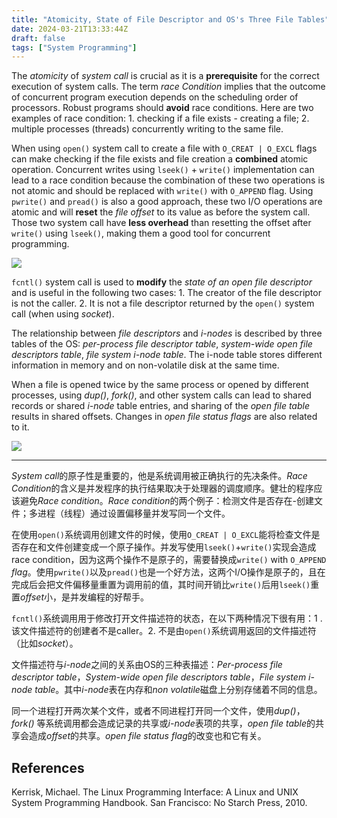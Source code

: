 ```yaml
---
title: "Atomicity, State of File Descriptor and OS's Three File Tables"
date: 2024-03-21T13:33:44Z
draft: false
tags: ["System Programming"]
---
```


The *atomicity* of *system call* is crucial as it is a **prerequisite** for the correct execution of system calls. The term *race Condition* implies that the outcome of concurrent program execution depends on the scheduling order of processors. Robust programs should **avoid** race conditions. Here are two examples of race condition: 1. checking if a file exists - creating a file; 2. multiple processes (threads) concurrently writing to the same file.

When using `open()` system call to create a file with `O_CREAT | O_EXCL` flags can make checking if the file exists and file creation a **combined** atomic operation. Concurrent writes using `lseek()` + `write()` implementation can lead to a race condition because the combination of these two operations is not atomic and should be replaced with `write()` with `O_APPEND` flag. Using `pwrite()` and `pread()` is also a good approach, these two I/O operations are atomic and will **reset** the *file offset* to its value as before the system call. Those two system call have **less overhead** than resetting the offset after `write()` using `lseek()`, making them a good tool for concurrent programming.

<!-- {{ $image := .Resources.Get "image.png" }} -->
![](/image.png)

`fcntl()` system call is used to **modify** the *state of an open file descriptor* and is useful in the following two cases: 1. The creator of the file descriptor is not the caller. 2. It is not a file descriptor returned by the `open()` system call (when using *socket*).

The relationship between *file descriptors* and *i-nodes* is described by three tables of the OS: *per-process file descriptor table*, *system-wide open file descriptors table*, *file system i-node table*. The i-node table stores different information in memory and on non-volatile disk at the same time.

<!-- {{ $image := .Resources.Get "image-1.png" }} -->

When a file is opened twice by the same process or opened by different processes, using *dup()*, *fork()*, and other system calls can lead to shared records or shared *i-node* table entries, and sharing of the *open file table* results in shared offsets. Changes in *open file status flags* are also related to it.

![](/image-1.png)

---

*System call*的原子性是重要的，他是系统调用被正确执行的先决条件。*Race Condition*的含义是并发程序的执行结果取决于处理器的调度顺序。健壮的程序应该避免*Race condition*。*Race condition*的两个例子：检测文件是否存在-创建文件；多进程（线程）通过设置偏移量并发写同一个文件。

在使用`open()`系统调用创建文件的时候，使用`O_CREAT | O_EXCL`能将检查文件是否存在和文件创建变成一个原子操作。并发写使用`lseek()`+`write()`实现会造成race condition，因为这两个操作不是原子的，需要替换成`write()` with `O_APPEND` *flag*。使用`pwrite()`以及`pread()`也是一个好方法，这两个I/O操作是原子的，且在完成后会把文件偏移量重置为调用前的值，其时间开销比`write()`后用`lseek()`重置*offset*小，是并发编程的好帮手。

`fcntl()`系统调用用于修改打开文件描述符的状态，在以下两种情况下很有用：1    . 该文件描述符的创建者不是caller。2. 不是由`open()`系统调用返回的文件描述符（比如*socket*）。

文件描述符与*i-node*之间的关系由OS的三种表描述：*Per-process file descriptor table*，*System-wide open file descriptors table*，*File system i-node table*。其中*i-node*表在内存和*non volatile*磁盘上分别存储着不同的信息。

同一个进程打开两次某个文件，或者不同进程打开同一个文件，使用*dup()*，*fork()* 等系统调用都会造成记录的共享或*i-node*表项的共享，*open file table*的共享会造成*offset*的共享。*open file status flag*的改变也和它有关。

## References

Kerrisk, Michael. The Linux Programming Interface: A Linux and UNIX System Programming Handbook. San Francisco: No Starch Press, 2010.
